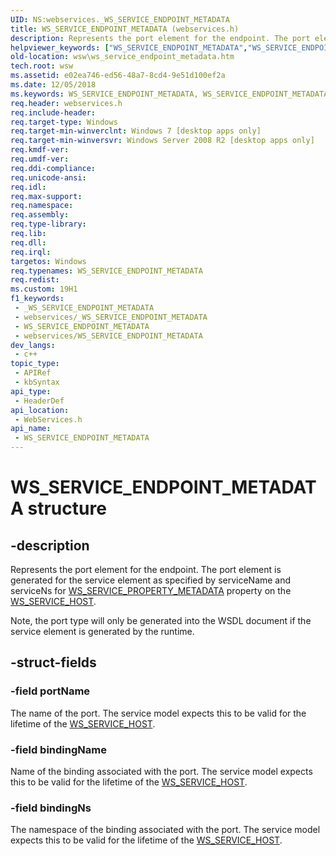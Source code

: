 ```yaml
---
UID: NS:webservices._WS_SERVICE_ENDPOINT_METADATA
title: WS_SERVICE_ENDPOINT_METADATA (webservices.h)
description: Represents the port element for the endpoint. The port element is generated for the service element as specified by serviceName and serviceNs for WS_SERVICE_PROPERTY_METADATA property on the WS_SERVICE_HOST.
helpviewer_keywords: ["WS_SERVICE_ENDPOINT_METADATA","WS_SERVICE_ENDPOINT_METADATA structure [Web Services for Windows]","webservices/WS_SERVICE_ENDPOINT_METADATA","wsw.ws_service_endpoint_metadata"]
old-location: wsw\ws_service_endpoint_metadata.htm
tech.root: wsw
ms.assetid: e02ea746-ed56-48a7-8cd4-9e51d100ef2a
ms.date: 12/05/2018
ms.keywords: WS_SERVICE_ENDPOINT_METADATA, WS_SERVICE_ENDPOINT_METADATA structure [Web Services for Windows], webservices/WS_SERVICE_ENDPOINT_METADATA, wsw.ws_service_endpoint_metadata
req.header: webservices.h
req.include-header: 
req.target-type: Windows
req.target-min-winverclnt: Windows 7 [desktop apps only]
req.target-min-winversvr: Windows Server 2008 R2 [desktop apps only]
req.kmdf-ver: 
req.umdf-ver: 
req.ddi-compliance: 
req.unicode-ansi: 
req.idl: 
req.max-support: 
req.namespace: 
req.assembly: 
req.type-library: 
req.lib: 
req.dll: 
req.irql: 
targetos: Windows
req.typenames: WS_SERVICE_ENDPOINT_METADATA
req.redist: 
ms.custom: 19H1
f1_keywords:
 - _WS_SERVICE_ENDPOINT_METADATA
 - webservices/_WS_SERVICE_ENDPOINT_METADATA
 - WS_SERVICE_ENDPOINT_METADATA
 - webservices/WS_SERVICE_ENDPOINT_METADATA
dev_langs:
 - c++
topic_type:
 - APIRef
 - kbSyntax
api_type:
 - HeaderDef
api_location:
 - WebServices.h
api_name:
 - WS_SERVICE_ENDPOINT_METADATA
---
```


# WS_SERVICE_ENDPOINT_METADATA structure


## -description

Represents the port element for the endpoint. The port element is 
                generated for the service element as specified by serviceName and 
                serviceNs for <a href="/windows/desktop/api/webservices/ne-webservices-ws_service_property_id">WS_SERVICE_PROPERTY_METADATA</a> property 
                on the <a href="/windows/desktop/wsw/ws-service-host">WS_SERVICE_HOST</a>.
            

Note, the port type will only be generated into the WSDL document if the service 
element is generated by the runtime.

## -struct-fields

### -field portName

The name of the port. The service model expects this to be valid for the lifetime 
                    of the <a href="/windows/desktop/wsw/ws-service-host">WS_SERVICE_HOST</a>.

### -field bindingName

Name of the binding associated with the port. The service model expects this to be valid for the lifetime 
                    of the <a href="/windows/desktop/wsw/ws-service-host">WS_SERVICE_HOST</a>.

### -field bindingNs

The namespace of the binding associated with the port. The service model expects this to be valid for the lifetime 
                    of the <a href="/windows/desktop/wsw/ws-service-host">WS_SERVICE_HOST</a>.